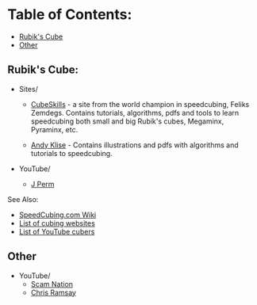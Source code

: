 # Table of Contents:
- [Rubik's Cube](#rubik's-cube)
- [Other](#other)

## Rubik's Cube:
* Sites/
    * [CubeSkills](https://www.cubeskills.com/) - a site from the world champion in speedcubing, Feliks Zemdegs. Contains tutorials, algorithms, pdfs and tools to learn speedcubing both small and big Rubik's cubes, Megaminx, Pyraminx, etc.

    * [Andy Klise](http://www.kungfoomanchu.com/) - Contains illustrations and pdfs with algorithms and tutorials to speedcubing.


* YouTube/
    * [J Perm](https://www.youtube.com/channel/UCqTVfT9JQqhA6_Hi_h_h97Q)

See Also:
* [SpeedCubing.com Wiki](https://www.speedsolving.com/wiki/index.php/Main_Page)
* [List of cubing websites](https://www.speedsolving.com/wiki/index.php/List_of_cubing_websites)
* [List of YouTube cubers](https://www.speedsolving.com/wiki/index.php/List_of_cubing_websites)

## Other 
* YouTube/
    * [Scam Nation](https://www.youtube.com/channel/UCRd9JHiQvqwT8O4d0QGI9jQ)
    * [Chris Ramsay](https://www.youtube.com/channel/UCrPUg54jUy1T_wII9jgdRbg)
